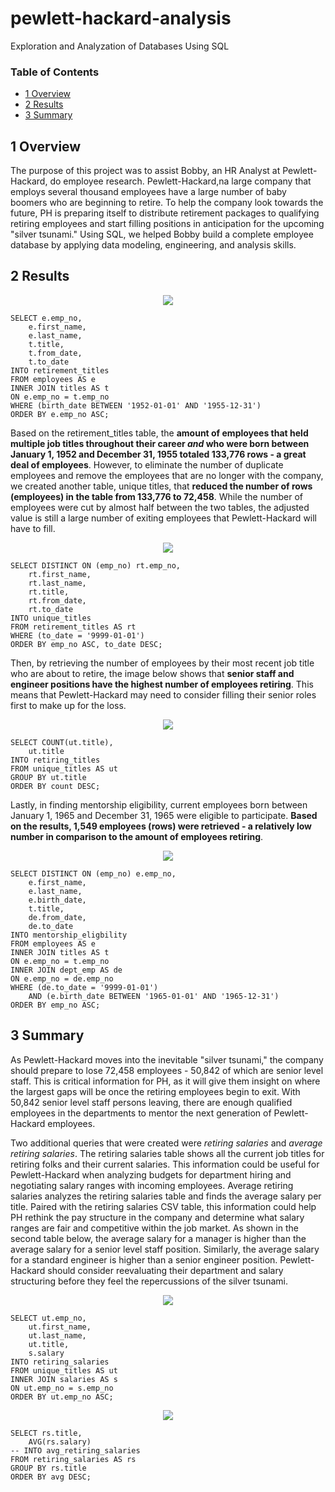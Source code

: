 # pewlett-hackard-analysis
Exploration and Analyzation of Databases Using SQL

### Table of Contents
- [1 Overview](#1-overview)
- [2 Results](#2-results)
- [3 Summary](#3-summary)


## 1 Overview

The purpose of this project was to assist Bobby, an HR Analyst at Pewlett-Hackard, do employee research. Pewlett-Hackard,na large company that employs several thousand employees have a large number of baby boomers who are beginning to retire. To help the company look towards the future, PH is preparing itself to distribute retirement packages to qualifying retiring employees and start filling positions in anticipation for the upcoming "silver tsunami." Using SQL, we helped Bobby build a complete employee database by applying data modeling, engineering, and analysis skills. 

## 2 Results

<p align="center">
  <img src="https://user-images.githubusercontent.com/95978097/154167004-fa1df3cf-5a50-4d46-9b61-47996ba582a0.png" />
</p>

````
SELECT e.emp_no,
    e.first_name,
    e.last_name,
    t.title,
    t.from_date,
    t.to_date 
INTO retirement_titles
FROM employees AS e
INNER JOIN titles AS t
ON e.emp_no = t.emp_no
WHERE (birth_date BETWEEN '1952-01-01' AND '1955-12-31')
ORDER BY e.emp_no ASC;
````

Based on the retirement_titles table, the **amount of employees that held multiple job titles throughout their career *and* who were born between January 1, 1952 and December 31, 1955 totaled 133,776 rows - a great deal of employees**. However, to eliminate the number of duplicate employees and remove the employees that are no longer with the company, we created another table, unique titles, that **reduced the number of rows (employees) in the table from 133,776 to 72,458**. While the number of employees were cut by almost half between the two tables, the adjusted value is still a large number of exiting employees that Pewlett-Hackard will have to fill.

<p align="center">
  <img src="https://user-images.githubusercontent.com/95978097/154167169-2b6db54c-4cad-4913-87e3-f8a94eb9f79b.png" />
</p>

````
SELECT DISTINCT ON (emp_no) rt.emp_no,
    rt.first_name,
    rt.last_name,
    rt.title, 
    rt.from_date,
    rt.to_date
INTO unique_titles
FROM retirement_titles AS rt
WHERE (to_date = '9999-01-01')
ORDER BY emp_no ASC, to_date DESC;
````

Then, by retrieving the number of employees by their most recent job title who are about to retire, the image below shows that **senior staff and engineer positions have the highest number of employees retiring**. This means that Pewlett-Hackard may need to consider filling their senior roles first to make up for the loss. 

<p align="center">
  <img src="https://user-images.githubusercontent.com/95978097/154167264-8c57eee4-c39e-4053-a0fd-0937d5671b74.png" />
</p>

````
SELECT COUNT(ut.title),
    ut.title
INTO retiring_titles
FROM unique_titles AS ut
GROUP BY ut.title
ORDER BY count DESC;
````
Lastly, in finding mentorship eligibility, current employees born between January 1, 1965 and December 31, 1965 were eligible to participate. **Based on the results, 1,549 employees (rows) were retrieved - a relatively low number in comparison to the amount of employees retiring**. 

<p align="center">
  <img src="https://user-images.githubusercontent.com/95978097/154169513-4fa81a0d-f703-4457-8adf-6e4091367a7c.png" />
</p>

````
SELECT DISTINCT ON (emp_no) e.emp_no,
    e.first_name,
    e.last_name,
    e.birth_date,
    t.title,
    de.from_date,
    de.to_date
INTO mentorship_eligbility
FROM employees AS e
INNER JOIN titles AS t
ON e.emp_no = t.emp_no
INNER JOIN dept_emp AS de
ON e.emp_no = de.emp_no
WHERE (de.to_date = '9999-01-01')
    AND (e.birth_date BETWEEN '1965-01-01' AND '1965-12-31')
ORDER BY emp_no ASC;
````
## 3 Summary

As Pewlett-Hackard moves into the inevitable "silver tsunami," the company should prepare to lose 72,458 employees - 50,842 of which are senior level staff. This is critical information for PH, as it will give them insight on where the largest gaps will be once the retiring employees begin to exit. With 50,842 senior level staff persons leaving, there are enough qualified employees in the departments to mentor the next generation of Pewlett-Hackard employees. 

Two additional queries that were created were *retiring salaries* and *average retiring salaries*. The retiring salaries table shows all the current job titles for retiring folks and their current salaries. This information could be useful for Pewlett-Hackard when analyzing budgets for department hiring and negotiating salary ranges with incoming employees. Average retiring salaries analyzes the retiring salaries table and finds the average salary per title. Paired with the retiring salaries CSV table, this information could help PH rethink the pay structure in the company and determine what salary ranges are fair and competitive within the job market. As shown in the second table below, the average salary for a manager is higher than the average salary for a senior level staff position. Similarly, the average salary for a standard engineer is higher than a senior engineer position. Pewlett-Hackard should consider reevaluating their department and salary structuring before they feel the repercussions of the silver tsunami.

<p align="center">
  <img src="https://user-images.githubusercontent.com/95978097/154311665-f90025f5-a2c4-442d-aebb-5704ad6aefd0.png" />
</p>

````
SELECT ut.emp_no,
    ut.first_name,
    ut.last_name,
	ut.title,
	s.salary
INTO retiring_salaries 
FROM unique_titles AS ut
INNER JOIN salaries AS s
ON ut.emp_no = s.emp_no
ORDER BY ut.emp_no ASC;  
````

<p align="center">
  <img src="https://user-images.githubusercontent.com/95978097/154313479-62de7136-992e-409d-96a6-afa9077c81a8.png" />
</p>

````
SELECT rs.title,
	AVG(rs.salary)
-- INTO avg_retiring_salaries
FROM retiring_salaries AS rs
GROUP BY rs.title
ORDER BY avg DESC;
````
